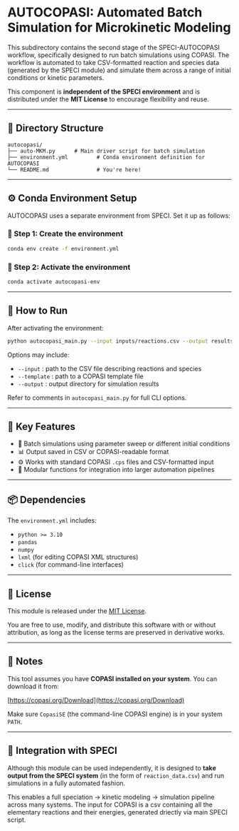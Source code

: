 # AUTOCOPASI: Automated Batch Simulation for Microkinetic Modeling

This subdirectory contains the second stage of the SPECI-AUTOCOPASI workflow, specifically designed to run batch simulations using COPASI. The workflow is automated to take CSV-formatted reaction and species data (generated by the SPECI module) and simulate them across a range of initial conditions or kinetic parameters.

This component is **independent of the SPECI environment** and is distributed under the **MIT License** to encourage flexibility and reuse.

---

## 📁 Directory Structure

```
autocopasi/
├── auto-MKM.py      # Main driver script for batch simulation
├── environment.yml         # Conda environment definition for AUTOCOPASI
└── README.md               # You're here!
```

---

## ⚙️ Conda Environment Setup

AUTOCOPASI uses a separate environment from SPECI. Set it up as follows:

### 🧪 Step 1: Create the environment

```bash
conda env create -f environment.yml
```

### 🧬 Step 2: Activate the environment

```bash
conda activate autocopasi-env
```

---

## 🚀 How to Run

After activating the environment:

```bash
python autocopasi_main.py --input inputs/reactions.csv --output results/
```

Options may include:

- `--input` : path to the CSV file describing reactions and species
- `--template` : path to a COPASI template file
- `--output` : output directory for simulation results

Refer to comments in `autocopasi_main.py` for full CLI options.

---

## 🧪 Key Features

- 🔄 Batch simulations using parameter sweep or different initial conditions
- 📊 Output saved in CSV or COPASI-readable format
- ⚙️ Works with standard COPASI `.cps` files and CSV-formatted input
- 🧩 Modular functions for integration into larger automation pipelines

---

## 📦 Dependencies

The `environment.yml` includes:

- `python >= 3.10`
- `pandas`
- `numpy`
- `lxml` (for editing COPASI XML structures)
- `click` (for command-line interfaces)

---

## 📄 License

This module is released under the [MIT License](https://opensource.org/license/mit/).

You are free to use, modify, and distribute this software with or without attribution, as long as the license terms are preserved in derivative works.

---

## 🧠 Notes

This tool assumes you have **COPASI installed on your system**. You can download it from:

[https://copasi.org/Download](https://copasi.org/Download)

Make sure `CopasiSE` (the command-line COPASI engine) is in your system `PATH`.

---

## 🧬 Integration with SPECI

Although this module can be used independently, it is designed to **take output from the SPECI system** (in the form of `reaction_data.csv`) and run simulations in a fully automated fashion.

This enables a full speciation → kinetic modeling → simulation pipeline across many systems.
The input for COPASI is a csv containing all the elementary reactions and their energies, generated driectly via main SPECI script.
